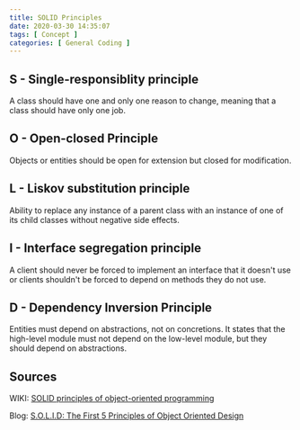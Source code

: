 ```yaml
---
title: SOLID Principles
date: 2020-03-30 14:35:07
tags: [ Concept ]
categories: [ General Coding ]
---
```


## S - Single-responsiblity principle

A class should have one and only one reason to change, meaning that a class should have only one job.

## O - Open-closed Principle

Objects or entities should be open for extension but closed for modification.

## L - Liskov substitution principle

Ability to replace any instance of a parent class with an instance of one of its child classes without negative side effects.

## I - Interface segregation principle

A client should never be forced to implement an interface that it doesn't use or clients shouldn't be forced to depend on methods they do not use.

## D - Dependency Inversion Principle

Entities must depend on abstractions, not on concretions. It states that the high-level module must not depend on the low-level module, but they should depend on abstractions.

## Sources

WIKI: [SOLID principles of object-oriented programming](https://en.wikipedia.org/wiki/SOLID)

Blog: [S.O.L.I.D: The First 5 Principles of Object Oriented Design](https://scotch.io/bar-talk/s-o-l-i-d-the-first-five-principles-of-object-oriented-design)